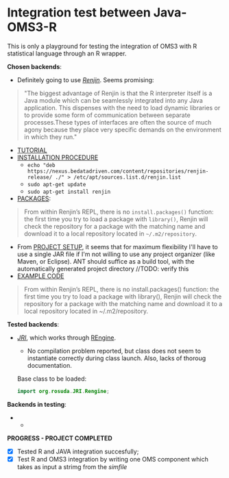 Integration test between Java-OMS3-R
===================================

This is only a playground for testing the integration of OMS3 with R
statistical language through an R wrapper. 

**Chosen backends**:
* Definitely going to use *[Renjin](http://www.renjin.org/)*. Seems promising:

> "The biggest advantage of Renjin is that the R interpreter itself is a Java module which can be seamlessly integrated into any Java application. This dispenses with the need to load dynamic libraries or to provide some form of communication between separate processes.These types of interfaces are often the source of much agony because they place very specific demands on the environment in which they run."

* [TUTORIAL](http://docs.renjin.org/en/latest/introduction.html)
* [INSTALLATION PROCEDURE]()
	* `echo "deb https://nexus.bedatadriven.com/content/repositories/renjin-release/ ./" > /etc/apt/sources.list.d/renjin.list`
	* `sudo apt-get update`
	* `sudo apt-get install renjin`
* [PACKAGES](http://docs.renjin.org/en/latest/interactive/index.html): 
> From within Renjin’s REPL, there is no `install.packages()` function: the first time you try to load a package with `library()`, Renjin will check the repository for a package with the matching name and download it to a local repository located in `~/.m2/repository`.

* From [PROJECT SETUP](http://docs.renjin.org/en/latest/library/project-setup.html), it seems that for maximum flexibility I'll have to use a single JAR file if I'm not willing to use any project organizer (like Maven, or Eclipse). ANT should suffice as a build tool, with the automatically generated project directory //TODO: verify this
* [EXAMPLE CODE](http://docs.renjin.org/en/latest/library/evaluating.html)
		  
> From within Renjin’s REPL, there is no install.packages() function: the first time you try to load a package with library(), Renjin will check the repository for a package with the matching name and download it to a local repository located in ~/.m2/repository.


**Tested backends**:
* *[JRI](https://rforge.net/JRI/)*, which works through [REngine](https://github.com/s-u/REngine).
	* No compilation problem reported, but class does not seem to instantiate correctly
	during class launch. Also, lacks of thoroug documentation.
	
	Base class to be loaded:
	```java
	import org.rosuda.JRI.Rengine;
	```
**Backends in testing**:
* -

**PROGRESS - PROJECT COMPLETED**
- [x] Tested R and JAVA integration succesfully;
- [x] Test R and OMS3 integration by writing one OMS component which takes as input a strimg from the _simfile_
